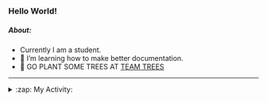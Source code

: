 ### Hello World!

##### About:
- Currently I am a student.
- 🌱 I’m learning how to make better documentation.
- 🌱 GO PLANT SOME TREES AT [TEAM TREES](https://teamtrees.org/)

---
<details>
  <summary>:zap: My Activity:</summary>
  
<!--START_SECTION:waka-->
![Code Time](http://img.shields.io/badge/Code%20Time-1%2C087%20hrs%2037%20mins-blue)

**I'm a Night 🦉** 

```text
🌞 Morning                1355 commits        ██░░░░░░░░░░░░░░░░░░░░░░░   09.38 % 
🌆 Daytime                4871 commits        ████████░░░░░░░░░░░░░░░░░   33.71 % 
🌃 Evening                4272 commits        ███████░░░░░░░░░░░░░░░░░░   29.56 % 
🌙 Night                  3952 commits        ███████░░░░░░░░░░░░░░░░░░   27.35 % 
```
📅 **I'm Most Productive on Wednesday** 

```text
Monday                   2200 commits        ████░░░░░░░░░░░░░░░░░░░░░   15.22 % 
Tuesday                  1787 commits        ███░░░░░░░░░░░░░░░░░░░░░░   12.37 % 
Wednesday                3266 commits        ██████░░░░░░░░░░░░░░░░░░░   22.60 % 
Thursday                 1909 commits        ███░░░░░░░░░░░░░░░░░░░░░░   13.21 % 
Friday                   1433 commits        ██░░░░░░░░░░░░░░░░░░░░░░░   09.92 % 
Saturday                 1320 commits        ██░░░░░░░░░░░░░░░░░░░░░░░   09.13 % 
Sunday                   2535 commits        ████░░░░░░░░░░░░░░░░░░░░░   17.54 % 
```


📊 **This Week I Spent My Time On** 

```text
🔥 Editors: 
VS Code                  7 hrs 5 mins        █████████████████████████   100.00 % 

🐱‍💻 Projects: 
CSF22                    3 hrs 54 mins       ██████████████░░░░░░░░░░░   55.10 % 
quizeco                  1 hr 45 mins        ██████░░░░░░░░░░░░░░░░░░░   24.75 % 
technocean-frontend      1 hr 11 mins        ████░░░░░░░░░░░░░░░░░░░░░   16.77 % 
praise                   12 mins             █░░░░░░░░░░░░░░░░░░░░░░░░   03.05 % 
gdsc-next-weather-app    0 secs              ░░░░░░░░░░░░░░░░░░░░░░░░░   00.22 % 
```


 Last Updated on 06/04/2023 04:08:04 UTC
<!--END_SECTION:waka-->
</details>
